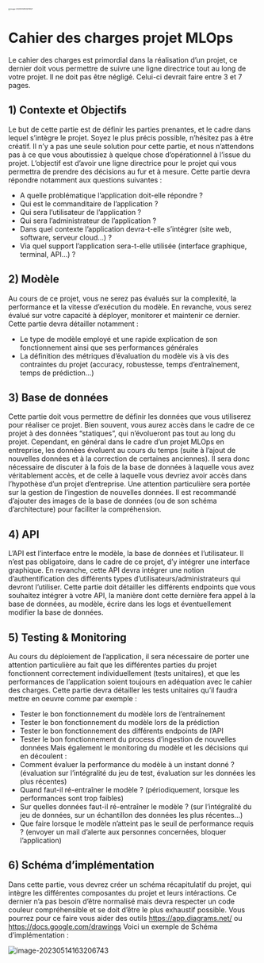 <img src="./assets/image-20230514163219621.png" alt="image-20230514163219621" style="zoom:25%;" />

# Cahier des charges projet MLOps
Le cahier des charges est primordial dans la réalisation d’un projet, ce dernier doit
vous permettre de suivre une ligne directrice tout au long de votre projet. Il ne doit
pas être négligé. Celui-ci devrait faire entre 3 et 7 pages.

## 1) Contexte et Objectifs
Le but de cette partie est de définir les parties prenantes, et le cadre dans lequel
s’intègre le projet. Soyez le plus précis possible, n’hésitez pas à être créatif. Il n’y a
pas une seule solution pour cette partie, et nous n’attendons pas à ce que vous
aboutissiez à quelque chose d’opérationnel à l’issue du projet. L’objectif est d’avoir
une ligne directrice pour le projet qui vous permettra de prendre des décisions au fur
et à mesure.
Cette partie devra répondre notamment aux questions suivantes :
- A quelle problématique l’application doit-elle répondre ?
- Qui est le commanditaire de l’application ?
- Qui sera l’utilisateur de l’application ?
- Qui sera l’administrateur de l’application ?
- Dans quel contexte l’application devra-t-elle s’intégrer (site web, software,
serveur cloud…) ?
- Via quel support l’application sera-t-elle utilisée (interface graphique, terminal,
API…) ?
## 2) Modèle
Au cours de ce projet, vous ne serez pas évalués sur la complexité, la performance
et la vitesse d’exécution du modèle. En revanche, vous serez évalué sur votre
capacité à déployer, monitorer et maintenir ce dernier.
Cette partie devra détailler notamment :
- Le type de modèle employé et une rapide explication de son fonctionnement
ainsi que ses performances générales
- La définition des métriques d’évaluation du modèle vis à vis des contraintes
du projet (accuracy, robustesse, temps d’entraînement, temps de
prédiction…)
## 3) Base de données
Cette partie doit vous permettre de définir les données que vous utiliserez pour
réaliser ce projet. Bien souvent, vous aurez accès dans le cadre de ce projet à des
données “statiques”, qui n’évolueront pas tout au long du projet. Cependant, en
général dans le cadre d’un projet MLOps en entreprise, les données évoluent au
cours du temps (suite à l’ajout de nouvelles données et à la correction de certaines
anciennes). Il sera donc nécessaire de discuter à la fois de la base de données à
laquelle vous avez véritablement accès, et de celle à laquelle vous devriez avoir
accès dans l’hypothèse d’un projet d’entreprise.
Une attention particulière sera portée sur la gestion de l’ingestion de nouvelles
données.
Il est recommandé d’ajouter des images de la base de données (ou de son schéma
d’architecture) pour faciliter la compréhension.
## 4) API
L’API est l’interface entre le modèle, la base de données et l’utilisateur. Il n’est pas
obligatoire, dans le cadre de ce projet, d’y intégrer une interface graphique. En
revanche, cette API devra intégrer une notion d’authentification des différents types
d’utilisateurs/administrateurs qui devront l’utiliser.
Cette partie doit détailler les différents endpoints que vous souhaitez intégrer à votre
API, la manière dont cette dernière fera appel à la base de données, au modèle,
écrire dans les logs et éventuellement modifier la base de données.
## 5) Testing & Monitoring
Au cours du déploiement de l’application, il sera nécessaire de porter une attention
particulière au fait que les différentes parties du projet fonctionnent correctement
individuellement (tests unitaires), et que les performances de l’application soient
toujours en adéquation avec le cahier des charges.
Cette partie devra détailler les tests unitaires qu’il faudra mettre en oeuvre comme
par exemple :
- Tester le bon fonctionnement du modèle lors de l’entraînement
- Tester le bon fonctionnement du modèle lors de la prédiction
- Tester le bon fonctionnement des différents endpoints de l’API
- Tester le bon fonctionnement du process d’ingestion de nouvelles données
Mais également le monitoring du modèle et les décisions qui en découlent :
- Comment évaluer la performance du modèle à un instant donné ? (évaluation
sur l’intégralité du jeu de test, évaluation sur les données les plus récentes)
- Quand faut-il ré-entraîner le modèle ? (périodiquement, lorsque les
performances sont trop faibles)
- Sur quelles données faut-il ré-entraîner le modèle ? (sur l’intégralité du jeu de
données, sur un échantillon des données les plus récentes…)
- Que faire lorsque le modèle n’atteint pas le seuil de performance requis ?
(envoyer un mail d’alerte aux personnes concernées, bloquer l’application)
## 6) Schéma d’implémentation
Dans cette partie, vous devrez créer un schéma récapitulatif du projet, qui intègre les
différentes composantes du projet et leurs intéractions. Ce dernier n’a pas besoin
d’être normalisé mais devra respecter un code couleur compréhensible et se doit
d’être le plus exhaustif possible. Vous pourrez pour ce faire vous aider des outils
https://app.diagrams.net/ ou https://docs.google.com/drawings
Voici un exemple de Schéma d’implémentation :

![image-20230514163206743](./assets/image-20230514163206743.png)